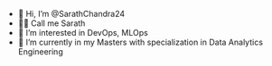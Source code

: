 - 👋 Hi, I’m @SarathChandra24
- 👨‍💻 Call me Sarath
- 👀 I’m interested in DevOps, MLOps
- 🌱 I’m currently in my Masters with specialization in Data Analytics Engineering





<!--- 
- 💞️ I’m looking to collaborate on ...
--->

<!---
SarathChandra24/SarathChandra24 is a ✨ special ✨ repository because its `README.md` (this file) appears on your GitHub profile.
You can click the Preview link to take a look at your changes.
--->
